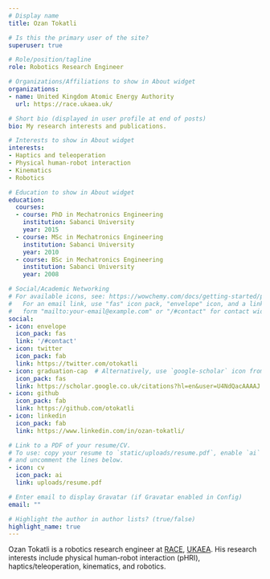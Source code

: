 ```yaml
---
# Display name
title: Ozan Tokatli

# Is this the primary user of the site?
superuser: true

# Role/position/tagline
role: Robotics Research Engineer

# Organizations/Affiliations to show in About widget
organizations:
- name: United Kingdom Atomic Energy Authority
  url: https://race.ukaea.uk/

# Short bio (displayed in user profile at end of posts)
bio: My research interests and publications.

# Interests to show in About widget
interests:
- Haptics and teleoperation
- Physical human-robot interaction
- Kinematics
- Robotics

# Education to show in About widget
education:
  courses:
  - course: PhD in Mechatronics Engineering
    institution: Sabanci University
    year: 2015
  - course: MSc in Mechatronics Engineering
    institution: Sabanci University
    year: 2010
  - course: BSc in Mechatronics Engineering
    institution: Sabanci University
    year: 2008

# Social/Academic Networking
# For available icons, see: https://wowchemy.com/docs/getting-started/page-builder/#icons
#   For an email link, use "fas" icon pack, "envelope" icon, and a link in the
#   form "mailto:your-email@example.com" or "/#contact" for contact widget.
social:
- icon: envelope
  icon_pack: fas
  link: '/#contact'
- icon: twitter
  icon_pack: fab
  link: https://twitter.com/otokatli
- icon: graduation-cap  # Alternatively, use `google-scholar` icon from `ai` icon pack
  icon_pack: fas
  link: https://scholar.google.co.uk/citations?hl=en&user=U4NdQacAAAAJ
- icon: github
  icon_pack: fab
  link: https://github.com/otokatli
- icon: linkedin
  icon_pack: fab
  link: https://www.linkedin.com/in/ozan-tokatli/

# Link to a PDF of your resume/CV.
# To use: copy your resume to `static/uploads/resume.pdf`, enable `ai` icons in `params.toml`, 
# and uncomment the lines below.
- icon: cv
  icon_pack: ai
  link: uploads/resume.pdf

# Enter email to display Gravatar (if Gravatar enabled in Config)
email: ""

# Highlight the author in author lists? (true/false)
highlight_name: true
---
```


Ozan Tokatli is a robotics research engineer at [RACE](https://race.ukaea.uk/), [UKAEA](https://www.gov.uk/government/organisations/uk-atomic-energy-authority). His research interests include physical human-robot interaction (pHRI), haptics/teleoperation, kinematics, and robotics.

<!-- {{< icon name="download" pack="fas" >}} Download my {{< staticref "uploads/resume.pdf" "newtab" >}}resumé{{< /staticref >}}. -->
